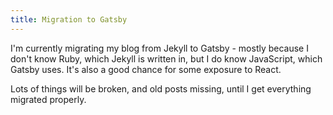 ```yaml
---
title: Migration to Gatsby
---
```


I'm currently migrating my blog from Jekyll to Gatsby - mostly because I don't know Ruby, which Jekyll is written in, but I do know JavaScript, which Gatsby uses. It's also a good chance for some exposure to React.

Lots of things will be broken, and old posts missing, until I get everything migrated properly.
